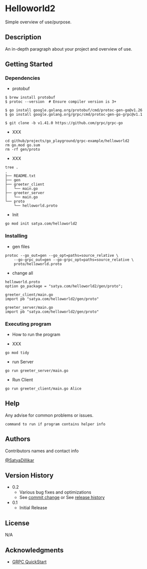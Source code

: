 # Helloworld2

Simple overview of use/purpose.

## Description

An in-depth paragraph about your project and overview of use.



## Getting Started

### Dependencies

* protobuf

```
$ brew install protobuf
$ protoc --version  # Ensure compiler version is 3+

$ go install google.golang.org/protobuf/cmd/protoc-gen-go@v1.26
$ go install google.golang.org/grpc/cmd/protoc-gen-go-grpc@v1.1

$ git clone -b v1.41.0 https://github.com/grpc/grpc-go

```

* XXX
```
cd github/projects/go_playground/grpc-example/helloworld2
rm go.mod go.sum
rm -rf gen/proto
```

* XXX
```
tree .
.
├── README.txt
├── gen
├── greeter_client
│   └── main.go
├── greeter_server
│   └── main.go
└── proto
    └── helloworld.proto
```

* Init
```
go mod init satya.com/helloworld2
```

### Installing

* gen files
```
protoc --go_out=gen --go_opt=paths=source_relative \
    --go-grpc_out=gen --go-grpc_opt=paths=source_relative \
    proto/helloworld.proto
```

* change all
```
helloworld.proto
option go_package = "satya.com/helloworld2/gen/proto";

greeter_client/main.go
import pb "satya.com/helloworld2/gen/proto"

greeter_server/main.go
import pb "satya.com/helloworld2/gen/proto"
```

### Executing program

* How to run the program

* XXX
```
go mod tidy
```

* run Server
```
go run greeter_server/main.go
```

* Run Client
```
go run greeter_client/main.go Alice
```


## Help

Any advise for common problems or issues.
```
command to run if program contains helper info
```

## Authors

Contributors names and contact info

[@SatyaDillikar](https://twitter.com/SatyaDillikar)

## Version History

* 0.2
    * Various bug fixes and optimizations
    * See [commit change]() or See [release history]()
* 0.1
    * Initial Release

## License

N/A

## Acknowledgments
* [GRPC QuickStart](https://grpc.io/docs/languages/go/quickstart/)
